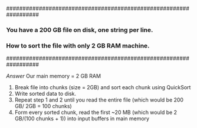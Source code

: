 ##################################################################
<h3>You have a 200 GB file on disk, one string per line.</h3>
<h3>How to sort the file with only 2 GB RAM machine.</h3>
##################################################################

*Answer*
Our main memory = 2 GB RAM

1. Break file into chunks (size = 2GB) and sort each chunk using QuickSort
2. Write sorted data to disk.
3. Repeat step 1 and 2 until you read the entire file (which would be 200 GB/ 2GB = 100 chunks)
4. Form every sorted chunk, read the first ~20 MB (which would be 2 GB/(100 chunks + 1)) into input buffers in main memory 